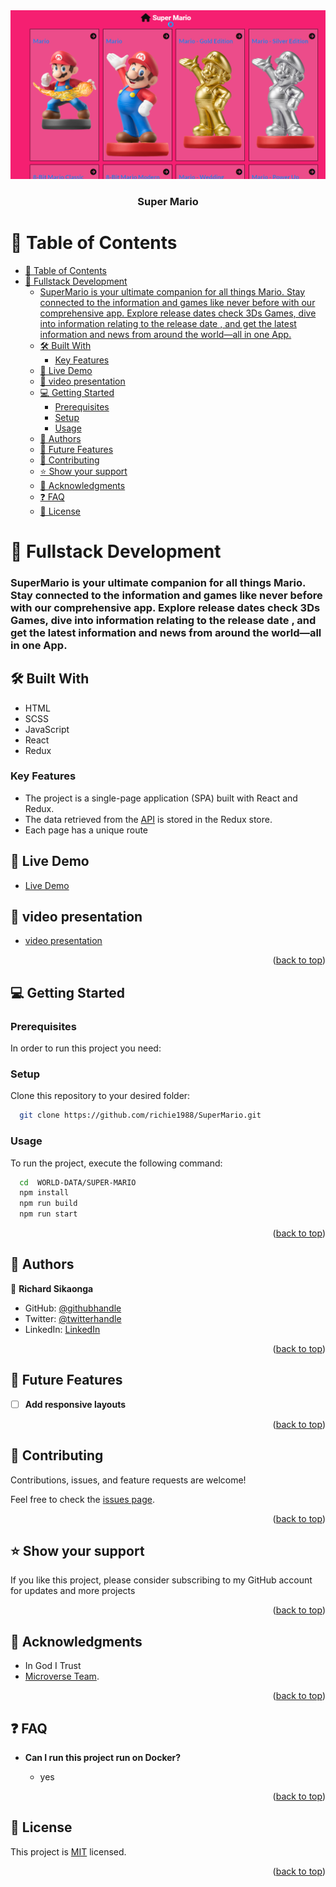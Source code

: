 <div align="center">

  <img src="./Mario-screenshot.png" alt="MarioInfo" width="auto"  height="auto" />
  <br/>

  <h3><b>Super Mario</b></h3>

</div>

# 📗 Table of Contents

- [📗 Table of Contents](#-table-of-contents)
- [📖 Fullstack Development ](#-fullstack-development-)
    - [SuperMario is your ultimate companion for all things Mario. Stay connected to the information and games like never before with our comprehensive app. Explore release dates check 3Ds Games, dive into information relating to the release date , and get the latest information and  news from around the world—all in one App.](#supermario-is-your-ultimate-companion-for-all-things-mario-stay-connected-to-the-information-and-games-like-never-before-with-our-comprehensive-app-explore-release-dates-check-3ds-games-dive-into-information-relating-to-the-release-date--and-get-the-latest-information-and--news-from-around-the-worldall-in-one-app)
  - [🛠  Built With ](#--built-with-)
    - [Key Features ](#key-features-)
  - [🚀 Live Demo ](#-live-demo-)
  - [🚀 video presentation ](#-video-presentation-)
  - [💻 Getting Started ](#-getting-started-)
    - [Prerequisites](#prerequisites)
    - [Setup](#setup)
    - [Usage](#usage)
  - [👥 Authors ](#-authors-)
  - [🔭 Future Features ](#-future-features-)
  - [🤝 Contributing ](#-contributing-)
  - [⭐️ Show your support ](#️-show-your-support-)
  - [🙏 Acknowledgments ](#-acknowledgments-)
  - [❓ FAQ ](#-faq-)
  - [📝 License ](#-license-)


# 📖 Fullstack Development <a name="SuperMario"></a>

### SuperMario is your ultimate companion for all things Mario. Stay connected to the information and games like never before with our comprehensive app. Explore release dates check 3Ds Games, dive into information relating to the release date , and get the latest information and  news from around the world—all in one App.

## 🛠  Built With <a name="built-with"></a>
- HTML
- SCSS
- JavaScript
- React
- Redux
### Key Features <a name="key-features"></a>

- The project is a single-page application (SPA) built with React and Redux.
- The data retrieved from the [API](https://www.amiiboapi.com/api/amiibo/?name=mario) is stored in the Redux store.
- Each page has a unique route

## 🚀 Live Demo <a name="live-demo"></a>

- [Live Demo](https://richardmarioinfo.onrender.com/)

## 🚀 video presentation <a name="video-presentation"></a>

- [ video presentation ](https://www.loom.com/share/7560711542d5401c8523acdade5bd0b0?sid=99b37e01-0364-4cf0-b0b6-ae6c6d0d2831)

<p align="right">(<a href="#readme-top">back to top</a>)</p>

## 💻 Getting Started <a name="getting-started"></a>

### Prerequisites

In order to run this project you need:

### Setup

Clone this repository to your desired folder:
```sh
  git clone https://github.com/richie1988/SuperMario.git
```
### Usage

To run the project, execute the following command:

```sh
  cd  WORLD-DATA/SUPER-MARIO
  npm install
  npm run build
  npm run start
```

<p align="right">(<a href="#readme-top">back to top</a>)</p>


## 👥 Authors <a name="authors"></a>

👤 **Richard Sikaonga**
- GitHub: [@githubhandle](https://github.com/richie1988)
- Twitter: [@twitterhandle](@RICHARDSIK51272)
- LinkedIn: [LinkedIn](in/richard-sikaonga-039940275)

<p align="right">(<a href="#readme-top">back to top</a>)</p>


## 🔭 Future Features <a name="future-features"></a>

- [ ] **Add responsive layouts**

<p align="right">(<a href="#readme-top">back to top</a>)</p>

## 🤝 Contributing <a name="contributing"></a>

Contributions, issues, and feature requests are welcome!

Feel free to check the [issues page](https://github.com/richie1988/SuperMario/issues).

<p align="right">(<a href="#readme-top">back to top</a>)</p>



## ⭐️ Show your support <a name="support"></a>

If you like this project, please consider subscribing to my GitHub account for updates and more projects

<p align="right">(<a href="#readme-top">back to top</a>)</p>


## 🙏 Acknowledgments <a name="acknowledgements"></a>
- In God I Trust
- [Microverse Team](https://www.microverse.org/).

<p align="right">(<a href="#readme-top">back to top</a>)</p>

## ❓ FAQ <a name="faq"></a>

- **Can I run this project run on Docker?**

  - yes

<p align="right">(<a href="#readme-top">back to top</a>)</p>

## 📝 License <a name="license"></a>

This project is [MIT](./LICENSE) licensed.

<p align="right">(<a href="#readme-top">back to top</a>)</p>
